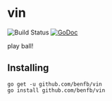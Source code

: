 # vin
![Build Status](https://img.shields.io/travis/benfb/vin.svg?style=flat-square)
[![GoDoc](https://img.shields.io/badge/api-reference-blue.svg?style=flat-square)](https://godoc.org/github.com/benfb/vin)

play ball!

Installing
----------

```
go get -u github.com/benfb/vin
go install github.com/benfb/vin
```

